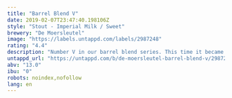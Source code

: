 ```yaml
---
title: "Barrel Blend V"
date: 2019-02-07T23:47:40.198106Z
style: "Stout - Imperial Milk / Sweet"
brewery: "De Moersleutel"
image: "https://labels.untappd.com/labels/2987248"
rating: "4.4"
description: "Number V in our barrel blend series. This time it became a blend of scotch and bourbon barrel aged barley wine and milk-stout. It became a thick and sweet stout with lovely notes of bourbon and scotch which turn into a warming coconut and vanilla aftertaste. "
untappd_url: "https://untappd.com/b/de-moersleutel-barrel-blend-v/2987248"
abv: "13.0"
ibu: "0"
robots: noindex,nofollow
lang: en
---
```

